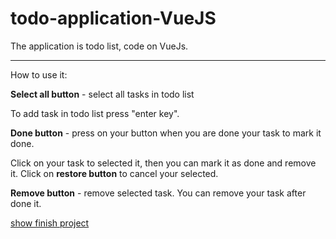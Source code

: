 # todo-application-VueJS

The application is todo list, code on VueJs.
***

How to use it:

**Select all button** - select all tasks in todo list

To add task in todo list press "enter key".

**Done button** - press on your button when you are done your task to mark it done.

Click on your task to selected it, then you can mark it as done and remove it. 
Click on **restore button** to cancel your selected.

**Remove button** - remove selected task. You can remove your task after done it.


[show finish project](https://riva-sm.github.io/todo-application-VueJ)
